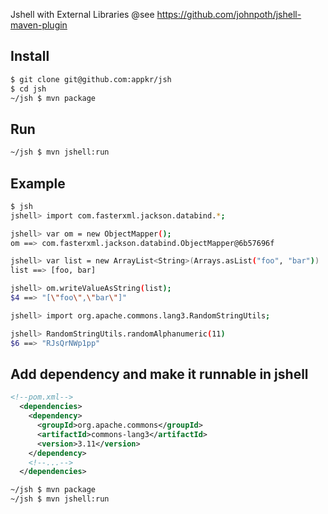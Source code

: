 Jshell with External Libraries
@see https://github.com/johnpoth/jshell-maven-plugin

## Install

```bash
$ git clone git@github.com:appkr/jsh
$ cd jsh
~/jsh $ mvn package
```

## Run

```bash
~/jsh $ mvn jshell:run
```

## Example

```bash
$ jsh
jshell> import com.fasterxml.jackson.databind.*;

jshell> var om = new ObjectMapper();
om ==> com.fasterxml.jackson.databind.ObjectMapper@6b57696f

jshell> var list = new ArrayList<String>(Arrays.asList("foo", "bar")) 
list ==> [foo, bar]

jshell> om.writeValueAsString(list);
$4 ==> "[\"foo\",\"bar\"]"

jshell> import org.apache.commons.lang3.RandomStringUtils;

jshell> RandomStringUtils.randomAlphanumeric(11)
$6 ==> "RJsQrNWp1pp"
```

## Add dependency and make it runnable in jshell

```xml
<!--pom.xml-->
  <dependencies>
    <dependency>
      <groupId>org.apache.commons</groupId>
      <artifactId>commons-lang3</artifactId>
      <version>3.11</version>
    </dependency>
    <!--...-->
  </dependencies>
```

```bash
~/jsh $ mvn package
~/jsh $ mvn jshell:run
```
